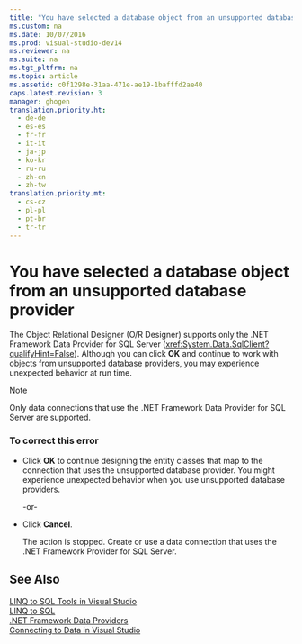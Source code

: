```yaml
---
title: "You have selected a database object from an unsupported database provider"
ms.custom: na
ms.date: 10/07/2016
ms.prod: visual-studio-dev14
ms.reviewer: na
ms.suite: na
ms.tgt_pltfrm: na
ms.topic: article
ms.assetid: c0f1298e-31aa-471e-ae19-1bafffd2ae40
caps.latest.revision: 3
manager: ghogen
translation.priority.ht: 
  - de-de
  - es-es
  - fr-fr
  - it-it
  - ja-jp
  - ko-kr
  - ru-ru
  - zh-cn
  - zh-tw
translation.priority.mt: 
  - cs-cz
  - pl-pl
  - pt-br
  - tr-tr
---
```

# You have selected a database object from an unsupported database provider
The Object Relational Designer (O/R Designer) supports only the .NET Framework Data Provider for SQL Server (<xref:System.Data.SqlClient?qualifyHint=False>). Although you can click **OK** and continue to work with objects from unsupported database providers, you may experience unexpected behavior at run time.  
  
> [!NOTE]
>  Only data connections that use the .NET Framework Data Provider for SQL Server are supported.  
  
### To correct this error  
  
-   Click **OK** to continue designing the entity classes that map to the connection that uses the unsupported database provider. You might experience unexpected behavior when you use unsupported database providers.  
  
     -or-  
  
-   Click **Cancel**.  
  
     The action is stopped. Create or use a data connection that uses the .NET Framework Provider for SQL Server.  
  
## See Also  
 [LINQ to SQL Tools in Visual Studio](../VS_raddata/LINQ-to-SQL-Tools-in-Visual-Studio2.md)   
 [LINQ to SQL](../Topic/LINQ%20to%20SQL.md)   
 [.NET Framework Data Providers](../Topic/.NET%20Framework%20Data%20Providers.md)   
 [Connecting to Data in Visual Studio](../VS_raddata/Connecting-to-Data-in-Visual-Studio.md)
